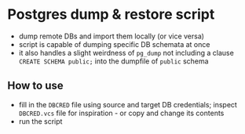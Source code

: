 # Postgres dump & restore script

* dump remote DBs and import them locally (or vice versa)
* script is capable of dumping specific DB schemata at once
* it also handles a slight weirdness of `pg_dump` not including a clause `CREATE SCHEMA public;` into the dumpfile of `public` schema

## How to use
* fill in the `DBCRED` file using source and target DB credentials; inspect `DBCRED.vcs` file for inspiration - or copy and change its contents
* run the script

